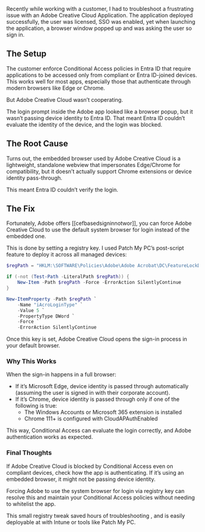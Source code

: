 Recently while working with a customer, I had to troubleshoot a frustrating issue with an Adobe Creative Cloud Application. The application deployed successfully, the user was licensed, SSO was enabled, yet when launching the application, a browser window popped up and was asking the user so sign in.

## **The Setup**

The customer enforce Conditional Access policies in Entra ID that require applications to be accessed only from compliant or Entra ID-joined devices. This works well for most apps, especially those that authenticate through modern browsers like Edge or Chrome.

But Adobe Creative Cloud wasn’t cooperating.

The login prompt inside the Adobe app looked like a browser popup, but it wasn’t passing device identity to Entra ID. That meant Entra ID couldn’t evaluate the identity of the device, and the login was blocked.

## **The Root Cause**

Turns out, the embedded browser used by Adobe Creative Cloud is a lightweight, standalone webview that impersonates Edge/Chrome for compatibility, but it doesn’t actually support Chrome extensions or device identity pass-through.

This meant Entra ID couldn’t verify the login.

## **The Fix**

Fortunately, Adobe offers [[cefbasedsigninnotwor]], you can force Adobe Creative Cloud to use the default system browser for login instead of the embedded one.

This is done by setting a registry key. I used Patch My PC’s post-script feature to deploy it across all managed devices:

```PowerShell
$regPath = "HKLM:\SOFTWARE\Policies\Adobe\Adobe Acrobat\DC\FeatureLockDown"

if (-not (Test-Path -LiteralPath $regPath)) {
    New-Item -Path $regPath -Force -ErrorAction SilentlyContinue
}

New-ItemProperty -Path $regPath `
    -Name "iAcroLoginType" `
    -Value 5 `
    -PropertyType DWord `
    -Force `
    -ErrorAction SilentlyContinue
```

Once this key is set, Adobe Creative Cloud opens the sign-in process in your default browser.

### **Why This Works**

When the sign-in happens in a full browser:

- If it’s Microsoft Edge, device identity is passed through automatically (assuming the user is signed in with their corporate account).
- If it’s Chrome, device identity is passed through only if one of the following is true:
    - The Windows Accounts or Microsoft 365 extension is installed
    - Chrome 111+ is configured with CloudAPAuthEnabled

This way, Conditional Access can evaluate the login correctly, and Adobe authentication works as expected.

### **Final Thoughts**

If Adobe Creative Cloud is blocked by Conditional Access even on compliant devices, check how the app is authenticating. If it’s using an embedded browser, it might not be passing device identity.

Forcing Adobe to use the system browser for login via registry key can resolve this and maintain your Conditional Access policies without needing to whitelist the app.

This small registry tweak saved hours of troubleshooting , and is easily deployable at with Intune or tools like Patch My PC.